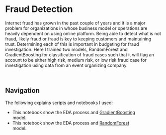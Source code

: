 # Fraud Detection
<p>
Internet fruad has grown in the past couple of years and it is a major problem for organizations in whose business model or operations are heavily dependent on using online platform. Being able to detect what is not fraud, likely fraud or fraud is key to keeping customers and maintaining trust. Determining each of this is important in budgeting for fraud investigation. Here I trained two models, RandomForest and GradientBoosting for classification of fraud cases such that it will flag an account to be either high risk, medium risk, or low risk fraud case for investigation using data from an event organizing company.
</p><br>

<p>
  
## Navigation
The following explains scripts and notebooks I used:<br>
<ul>
  <li> This notebook show the EDA process and <a href="gradientboosting.ipynb">GradientBoosting</a> </li> model.
  <li> This notebook show the EDA process and <a href="randomforest.ipynb">RandomForest</a> </li> model.
</ul>
</p>
